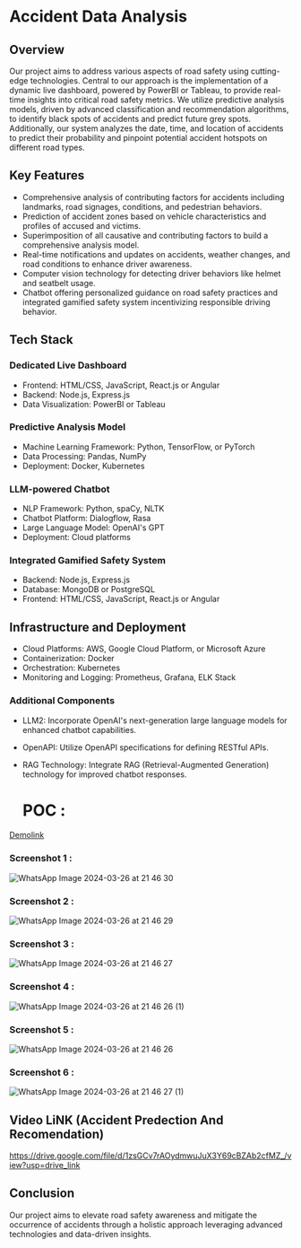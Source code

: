 # Accident Data Analysis

## Overview

Our project aims to address various aspects of road safety using cutting-edge technologies. Central to our approach is the implementation of a dynamic live dashboard, powered by PowerBI or Tableau, to provide real-time insights into critical road safety metrics. We utilize predictive analysis models, driven by advanced classification and recommendation algorithms, to identify black spots of accidents and predict future grey spots. Additionally, our system analyzes the date, time, and location of accidents to predict their probability and pinpoint potential accident hotspots on different road types.

## Key Features

- Comprehensive analysis of contributing factors for accidents including landmarks, road signages, conditions, and pedestrian behaviors.
- Prediction of accident zones based on vehicle characteristics and profiles of accused and victims.
- Superimposition of all causative and contributing factors to build a comprehensive analysis model.
- Real-time notifications and updates on accidents, weather changes, and road conditions to enhance driver awareness.
- Computer vision technology for detecting driver behaviors like helmet and seatbelt usage.
- Chatbot offering personalized guidance on road safety practices and integrated gamified safety system incentivizing responsible driving behavior.

## Tech Stack

### Dedicated Live Dashboard

- Frontend: HTML/CSS, JavaScript, React.js or Angular
- Backend: Node.js, Express.js
- Data Visualization: PowerBI or Tableau

### Predictive Analysis Model

- Machine Learning Framework: Python, TensorFlow, or PyTorch
- Data Processing: Pandas, NumPy
- Deployment: Docker, Kubernetes


### LLM-powered Chatbot

- NLP Framework: Python, spaCy, NLTK
- Chatbot Platform: Dialogflow, Rasa
- Large Language Model: OpenAI's GPT
- Deployment: Cloud platforms

### Integrated Gamified Safety System

- Backend: Node.js, Express.js
- Database: MongoDB or PostgreSQL
- Frontend: HTML/CSS, JavaScript, React.js or Angular

## Infrastructure and Deployment

- Cloud Platforms: AWS, Google Cloud Platform, or Microsoft Azure
- Containerization: Docker
- Orchestration: Kubernetes
- Monitoring and Logging: Prometheus, Grafana, ELK Stack

### Additional Components

- LLM2: Incorporate OpenAI's next-generation large language models for enhanced chatbot capabilities.
- OpenAPI: Utilize OpenAPI specifications for defining RESTful APIs.
- RAG Technology: Integrate RAG (Retrieval-Augmented Generation) technology for improved chatbot responses.

  # POC :

[Demolink](https://app.powerbi.com/reportEmbed?reportId=43f2ead9-7854-4e76-9502-7cafff71a581&autoAuth=true&ctid=a3848dc7-6487-49c7-9ae0-a4324d34aefe)
### Screenshot 1 :

![WhatsApp Image 2024-03-26 at 21 46 30](https://github.com/Prureddy/Accident_Data_Analysis/assets/99805816/0e8cf835-fd0c-4ef6-92d2-7984f03f8d01)

### Screenshot 2 :

![WhatsApp Image 2024-03-26 at 21 46 29](https://github.com/Prureddy/Accident_Data_Analysis/assets/99805816/4a334f6e-719e-4a43-9e13-122610fa576a)

### Screenshot 3 :

![WhatsApp Image 2024-03-26 at 21 46 27](https://github.com/Prureddy/Accident_Data_Analysis/assets/99805816/de901804-8c1c-4d90-902c-8ab9cc51ac52)

### Screenshot 4 : 

![WhatsApp Image 2024-03-26 at 21 46 26 (1)](https://github.com/Prureddy/Accident_Data_Analysis/assets/99805816/ded18b20-7bc1-4ce4-84de-7d66c0fb4e8f)

### Screenshot 5 :

![WhatsApp Image 2024-03-26 at 21 46 26](https://github.com/Prureddy/Accident_Data_Analysis/assets/99805816/fcac0bd2-f492-47c3-b3cb-169981e3cbf5)

### Screenshot 6 :

![WhatsApp Image 2024-03-26 at 21 46 27 (1)](https://github.com/Prureddy/Accident_Data_Analysis/assets/99805816/d3c18356-54cb-4a9a-b420-7091fea33f59)



## Video LiNK (Accident Predection And Recomendation)
https://drive.google.com/file/d/1zsGCv7rAOydmwuJuX3Y69cBZAb2cfMZ_/view?usp=drive_link


  

## Conclusion

Our project aims to elevate road safety awareness and mitigate the occurrence of accidents through a holistic approach leveraging advanced technologies and data-driven insights.
